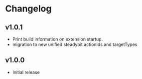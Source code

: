 # Changelog

## v1.0.1

 - Print build information on extension startup.
 - migration to new unified steadybit actionIds and targetTypes

## v1.0.0

 - Initial release
